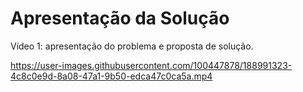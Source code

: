 # Apresentação da Solução

Vídeo 1: apresentação do problema e proposta de solução.

https://user-images.githubusercontent.com/100447878/188991323-4c8c0e9d-8a08-47a1-9b50-edca47c0ca5a.mp4

